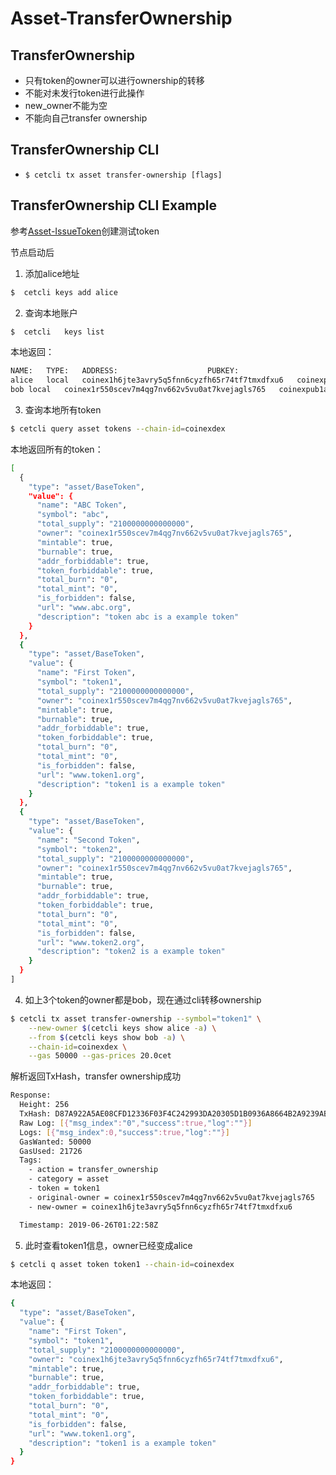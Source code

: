 # Asset-TransferOwnership

## TransferOwnership

- 只有token的owner可以进行ownership的转移
- 不能对未发行token进行此操作
- new_owner不能为空
- 不能向自己transfer ownership

## TransferOwnership CLI

- `$ cetcli tx asset transfer-ownership [flags]`

## TransferOwnership CLI Example

参考[Asset-IssueToken](https://github.com/coinexchain/dex/blob/master/docs/tests/dex-asset-issue.md)创建测试token

节点启动后

1. 添加alice地址

```bash
$  cetcli keys add alice
```

2. 查询本地账户

```bash
$  cetcli	keys list
```

本地返回：

```bash
NAME:	TYPE:	ADDRESS:					PUBKEY:
alice	local	coinex1h6jte3avry5q5fnn6cyzfh65r74tf7tmxdfxu6	coinexpub1addwnpepqguh9czz68trlt00fu5zvnlzghqzujudmagc563uxfuzdpl29hphy5mlqlq
bob	local	coinex1r550scev7m4qg7nv662v5vu0at7kvejagls765	coinexpub1addwnpepqvfkkum5w78h52xr8dzy347rp4sa79dh2h74tqpgndmvnn5tpcl4x99yzg4
```

3. 查询本地所有token

```bash
$ cetcli query asset tokens --chain-id=coinexdex
```

本地返回所有的token：

```bash
[
  {
    "type": "asset/BaseToken",
    "value": {
      "name": "ABC Token",
      "symbol": "abc",
      "total_supply": "2100000000000000",
      "owner": "coinex1r550scev7m4qg7nv662v5vu0at7kvejagls765",
      "mintable": true,
      "burnable": true,
      "addr_forbiddable": true,
      "token_forbiddable": true,
      "total_burn": "0",
      "total_mint": "0",
      "is_forbidden": false,
      "url": "www.abc.org",
      "description": "token abc is a example token"
    }
  },
  {
    "type": "asset/BaseToken",
    "value": {
      "name": "First Token",
      "symbol": "token1",
      "total_supply": "2100000000000000",
      "owner": "coinex1r550scev7m4qg7nv662v5vu0at7kvejagls765",
      "mintable": true,
      "burnable": true,
      "addr_forbiddable": true,
      "token_forbiddable": true,
      "total_burn": "0",
      "total_mint": "0",
      "is_forbidden": false,
      "url": "www.token1.org",
      "description": "token1 is a example token"
    }
  },
  {
    "type": "asset/BaseToken",
    "value": {
      "name": "Second Token",
      "symbol": "token2",
      "total_supply": "2100000000000000",
      "owner": "coinex1r550scev7m4qg7nv662v5vu0at7kvejagls765",
      "mintable": true,
      "burnable": true,
      "addr_forbiddable": true,
      "token_forbiddable": true,
      "total_burn": "0",
      "total_mint": "0",
      "is_forbidden": false,
      "url": "www.token2.org",
      "description": "token2 is a example token"
    }
  }
]
```

4. 如上3个token的owner都是bob，现在通过cli转移ownership

```bash
$ cetcli tx asset transfer-ownership --symbol="token1" \
	--new-owner $(cetcli keys show alice -a) \
    --from $(cetcli keys show bob -a) \
    --chain-id=coinexdex \
    --gas 50000 --gas-prices 20.0cet
```

解析返回TxHash，transfer ownership成功

```bash
Response:
  Height: 256
  TxHash: D87A922A5AE08CFD12336F03F4C242993DA20305D1B0936A8664B2A9239ABAD5
  Raw Log: [{"msg_index":"0","success":true,"log":""}]
  Logs: [{"msg_index":0,"success":true,"log":""}]
  GasWanted: 50000
  GasUsed: 21726
  Tags:
    - action = transfer_ownership
    - category = asset
    - token = token1
    - original-owner = coinex1r550scev7m4qg7nv662v5vu0at7kvejagls765
    - new-owner = coinex1h6jte3avry5q5fnn6cyzfh65r74tf7tmxdfxu6

  Timestamp: 2019-06-26T01:22:58Z
```

5. 此时查看token1信息，owner已经变成alice

```bash
$ cetcli q asset token token1 --chain-id=coinexdex
```

本地返回：

```bash
{
  "type": "asset/BaseToken",
  "value": {
    "name": "First Token",
    "symbol": "token1",
    "total_supply": "2100000000000000",
    "owner": "coinex1h6jte3avry5q5fnn6cyzfh65r74tf7tmxdfxu6",
    "mintable": true,
    "burnable": true,
    "addr_forbiddable": true,
    "token_forbiddable": true,
    "total_burn": "0",
    "total_mint": "0",
    "is_forbidden": false,
    "url": "www.token1.org",
    "description": "token1 is a example token"
  }
}
```
